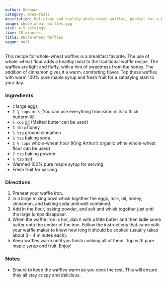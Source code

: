 ```yaml
---
author: Unknown
category: Breakfasts
description: Delicious and healthy whole-wheat waffles, perfect for a hearty breakfast.
image: whole_wheat_waffles.jpg
size: 4-5 servings
time: 30 minutes
title: Whole-Wheat Waffles
vegan: null
---
```


This recipe for whole-wheat waffles is a breakfast favorite. The use of whole-wheat flour adds a healthy twist to the traditional waffle recipe. The waffles are light and fluffy, with a hint of sweetness from the honey. The addition of cinnamon gives it a warm, comforting flavor. Top these waffles with warm 100% pure maple syrup and fresh fruit for a satisfying start to your day.

### Ingredients

* `2` large eggs
* `1 ¾ cups` milk (You can use everything from skim milk to thick buttermilk)
* `¼ cup` [oil](http://www.100daysofrealfood.com/2011/05/14/mini-pledge-week-10-no-refined-oils/ "Mini-Pledge Week 10: No Refined Oils") (Melted butter can be used)
* `1 tbsp` honey
* `½ tsp` ground cinnamon
* `¼ tsp` baking soda
* `1 ½ cups` whole-wheat flour (King Arthur’s organic white whole-wheat flour can be used)
* `2 tsp` baking powder
* `⅛ tsp` salt
* Warmed 100% pure maple syrup for serving
* Fresh fruit for serving

### Directions

1. Preheat your waffle iron.
2. In a large mixing bowl whisk together the eggs, milk, oil, honey, cinnamon, and baking soda until well combined.
3. Add in the flour, baking powder, and salt and whisk together just until the large lumps disappear.
4. When the waffle iron is hot, dab it with a little butter and then ladle some batter onto the center of the iron. Follow the instructions that came with your waffle maker to know how long it should be cooked (usually takes about 3 - 4 minutes each).
5. Keep waffles warm until you finish cooking all of them. Top with pure maple syrup and fruit. Enjoy!

### Notes

- Ensure to keep the waffles warm as you cook the rest. This will ensure they all stay crispy and delicious.